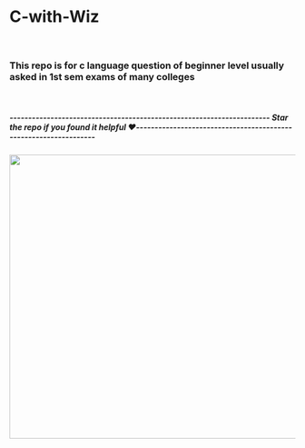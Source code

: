# C-with-Wiz
<br>

### This repo is for c language question of beginner level usually asked in 1st sem exams of many colleges
<br>

##### ---------------------------------------------------------------------- Star the repo if you found it helpful ❤️-----------------------------------------------------------------
<img src="https://wallpapercave.com/wp/wp3295254.jpg" width="1000px" height="500px" ></img>



